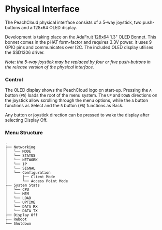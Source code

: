 # Physical Interface

The PeachCloud physical interface consists of a 5-way joystick, two push-buttons and a 128x64 OLED display.

Development is taking place on the [AdaFruit 128x64 1.3" OLED Bonnet](https://www.adafruit.com/product/3531). This bonnet comes in the pHAT form-factor and requires 3.3V power. It uses 9 GPIO pins and communicates over I2C. The included OLED display utilises the SSD1306 driver.

_Note: the 5-way joystick may be replaced by four or five push-buttons in the release version of the physical interface._

### Control

The OLED display shows the PeachCloud logo on start-up. Pressing the `A` button (`#5`) loads the root of the menu system. The `UP` and `DOWN` directions on the joystick allow scrolling through the menu options, while the `A` button functions as Select and the `B` button (`#6`) functions as Back.

Any button or joystick direction can be pressed to wake the display after selecting Display Off.

### Menu Structure

```
.
├── Networking
│   └── MODE
│   └── STATUS
│   └── NETWORK
│   └── IP
│   └── SIGNAL
│   └── Configuration
│       ├── Client Mode
│       └── Access Point Mode
├── System Stats
│   └── CPU
│   └── MEM
│   └── LOAD
│   └── UPTIME
│   └── DATA RX
│   └── DATA TX
├── Display Off
├── Reboot
└── Shutdown
```
